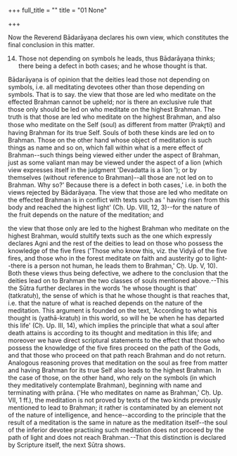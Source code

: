 +++
full_title = ""
title = "01 None"

+++


Now the Reverend Bādarāyaṇa declares his own view, which constitutes the final conclusion in this matter.

14. Those not depending on symbols he leads, thus Bādarāyaṇa thinks; there being a defect in both cases; and he whose thought is that.

Bādarāyaṇa is of opinion that the deities lead those not depending on symbols, i.e. all meditating devotees other than those depending on symbols. That is to say. the view that those are led who meditate on the effected Brahman cannot be upheld; nor is there an exclusive rule that those only should be led on who meditate on the highest Brahman. The truth is that those are led who meditate on the highest Brahman, and also those who meditate on the Self (soul) as different from matter (Prakr̥ti) and having Brahman for its true Self. Souls of both these kinds are led on to Brahman. Those on the other hand whose object of meditation is such things as name and so on, which fall within what is a mere effect of Brahman--such things being viewed either under the aspect of Brahman, just as some valiant man may be viewed under the aspect of a lion (which view expresses itself in the judgment 'Devadatta is a lion '); or by themselves (without reference to Brahman)--all those are not led on to Brahman. Why so?' Because there is a defect in both cases,' i.e. in both the views rejected by Bādarāyaṇa. The view that those are led who meditate on the effected Brahman is in conflict with texts such as ' having risen from this body and reached the highest light' (Cḥ. Up. VIII, 12, 3)--for the nature of the fruit depends on the nature of the meditation; and

the view that those only are led to the highest Brahman who meditate on the highest Brahman, would stultify texts such as the one which expressly declares Agni and the rest of the deities to lead on those who possess the knowledge of the five fires ('Those who know this, viz. the Vidyā of the five fires, and those who in the forest meditate on faith and austerity go to light--there is a person not human, he leads them to Brahman,' Cḥ. Up. V, 10). Both these views thus being defective, we adhere to the conclusion that the deities lead on to Brahman the two classes of souls mentioned above.--This the Sūtra further declares in the words 'he whose thought is that' (tatkratuḥ), the sense of which is that he whose thought is that reaches that, i.e. that the nature of what is reached depends on the nature of the meditation. This argument is founded on the text, 'According to what his thought is (yathā-kratuḥ) in this world, so will he be when he has departed this life' (Cḥ. Up. III, 14), which implies the principle that what a soul after death attains is according to its thought and meditation in this life; and moreover we have direct scriptural statements to the effect that those who possess the knowledge of the five fires proceed on the path of the Gods, and that those who proceed on that path reach Brahman and do not return. Analogous reasoning proves that meditation on the soul as free from matter and having Brahman for its true Self also leads to the highest Brahman. In the case of those, on the other hand, who rely on the symbols (in which they meditatively contemplate Brahman), beginning with name and terminating with prāna. ('He who meditates on name as Brahman,' Cḥ. Up. VII, 1 ff.), the meditation is not proved by texts of the two kinds previously mentioned to lead to Brahman; it rather is contaminated by an element not of the nature of intelligence, and hence--according to the principle that the result of a meditation is the same in nature as the meditation itself--the soul of the inferior devotee practising such meditation does not proceed by the path of light and does not reach Brahman.--That this distinction is declared by Scripture itself, the next Sūtra shows.

